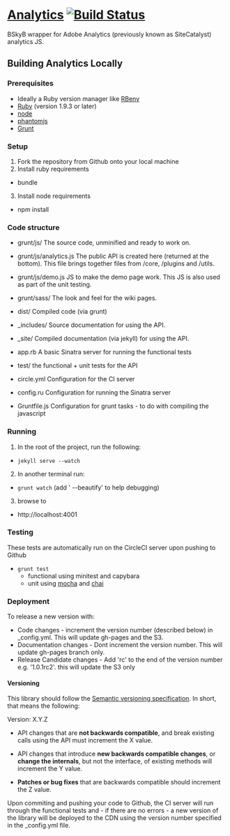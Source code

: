 [Analytics](http://skyglobal.github.io/analytics) [![Build Status](https://circleci.com/gh/skyglobal/analytics.png?circle-token=ffbea17cf5fdf1c09f4fb53cf5fa1db6c804c832)](https://circleci.com/gh/skyglobal/analytics)
=========

BSkyB wrapper for Adobe Analytics (previously known as SiteCatalyst) analytics JS.

## Building Analytics Locally
### Prerequisites

- Ideally a Ruby version manager like [RBenv](http://rbenv.org/)
- [Ruby](https://www.ruby-lang.org/en/) (version 1.9.3 or later)
- [node](http://nodejs.org/) 
- [phantomjs](http://phantomjs.org/) 
- [Grunt](http://gruntjs.com/)

### Setup
1. Fork the repository from Github onto your local machine
2. Install ruby requirements
  - bundle
3. Install node requirements
  - npm install

### Code structure
- grunt/js/
  The source code, unminified and ready to work on.

- grunt/js/analytics.js
  The public API is created here (returned at the bottom). This file brings together files from /core, /plugins and /utils.

- grunt/js/demo.js
  JS to make the demo page work.  This JS is also used as part of the unit testing.

- grunt/sass/
  The look and feel for the wiki pages.

- dist/
  Compiled code (via grunt)

- _includes/
  Source documentation for using the API.

- _site/
  Compiled documentation (via jekyll) for using the API.

- app.rb
  A basic Sinatra server for running the functional tests

- test/
  the functional + unit tests for the API

- circle.yml
  Configuration for the CI server

- config.ru
  Configuration for running the Sinatra server

- Gruntfile.js
  Configuration for grunt tasks - to do with compiling the javascript

### Running

1. In the root of the project, run the following:
  - `jekyll serve --watch`
2. In another terminal run:
  - `grunt watch` (add ' --beautify' to help debugging)
3. browse to
  - http://localhost:4001

### Testing
These tests are automatically run on the CircleCI server upon pushing to Github
  - `grunt test`
    - functional using minitest and capybara
    - unit using [mocha](http://visionmedia.github.io/mocha/) and [chai](http://chaijs.com/‎)


### Deployment
To release a new version with:
  - Code changes -  increment the version number (described below) in _config.yml. This will update gh-pages and the S3.
  - Documentation changes - Dont increment the version number. This will update gh-pages branch only.
  - Release Candidate changes - Add 'rc' to the end of the version number e.g. '1.0.1rc2'. this will update the S3 only

#### Versioning
This library should follow the [Semantic versioning
specification](http://semver.org/). In short, that means the following:

Version: X.Y.Z

- API changes that are **not backwards compatible**, and break existing
  calls using the API must increment the X value.

- API changes that introduce **new backwards compatible changes**, or **change the
  internals**, but not the interface, of existing methods will increment the
  Y value.

- **Patches or bug fixes** that are backwards compatible should increment the
  Z value.


Upon commiting and pushing your code to Github, the CI server will run through
the functional tests and - if there are no errors - a new version of the library
will be deployed to the CDN using the version number specified in the
_config.yml file.
